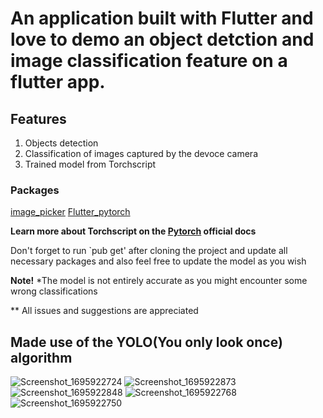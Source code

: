 # An application built with Flutter and love to demo an object detction and image classification feature on a flutter app.

## Features
1. Objects detection
2. Classification of images captured by the devoce camera
3. Trained model from Torchscript


### Packages
 [image_picker](https://pub.dev/packages/image_picker) 
 [Flutter_pytorch](https://pub.dev/packages/flutter_pytorch)

 **Learn more about Torchscript on the [Pytorch](https://pytorch.org/docs/stable/jit.html) official docs**

 Don't forget to run
 `pub get' after cloning the project and update all necessary packages and also feel free to update the model as you wish


 **Note!**  *The model is not entirely accurate as you might encounter some wrong classifications

 ** All issues and suggestions are appreciated

 ## Made use of the YOLO(You only look once) algorithm

 
![Screenshot_1695922724](https://github.com/Oluwaseyieniola/VisionSweep/assets/80404459/a1080955-3de6-4e55-b5f4-207780aea49b)
![Screenshot_1695922873](https://github.com/Oluwaseyieniola/VisionSweep/assets/80404459/9be9adab-9772-47e0-b842-3b9d0be82304)
![Screenshot_1695922848](https://github.com/Oluwaseyieniola/VisionSweep/assets/80404459/e486d8f1-cde3-4823-a22b-ffc4c02ba5f6)
![Screenshot_1695922768](https://github.com/Oluwaseyieniola/VisionSweep/assets/80404459/523a09bb-9a11-415a-8701-38828a2f10e4)
![Screenshot_1695922750](https://github.com/Oluwaseyieniola/VisionSweep/assets/80404459/9733e449-7e9a-4854-8795-2ce095217124)

 
 
